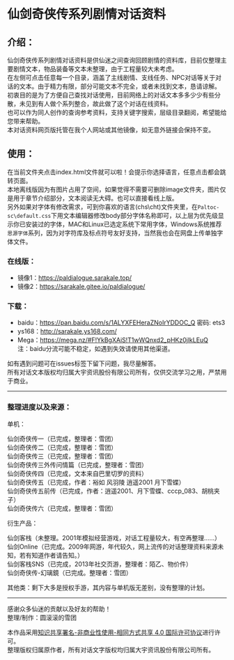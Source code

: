 # 仙剑奇侠传系列剧情对话资料

## 介绍：
 仙剑奇侠传系列剧情对话资料是供仙迷之间查询回顾剧情的资料库，目前仅整理主要剧情文本，物品装备等文本未整理，由于工程量较大未考虑。   
 在左侧可点击任意每一个目录，涵盖了主线剧情、支线任务、NPC对话等关于对话的文本。由于精力有限，部分可能文本不完全，或者未找到文本，恳请谅解。   
 初衷目的是为了方便自己查找对话使用，目前网络上的对话文本多多少少有些分散，未见到有人做个系列整合，故此做了这个对话在线资料。   
 也可以作为同人创作的查询参考资料，支持关键字搜索，层级目录翻阅，希望能给您带来帮助。   
 本对话资料网页版托管在我个人网站或其他镜像，如无意外链接会保持不变。   

## 使用：
 在当前文件夹点击index.html文件就可以啦！会提示你选择语言，任意点击都会跳转页面。   
 本地离线版因为有图片占用了空间，如果觉得不需要可删除image文件夹，图片仅是用于章节介绍部分，文本阅读无大碍。也可以直接看线上版。   
 另外如果对字体有修改需求，可到你喜欢的语言(chs\cht)文件夹里，在<code>Paltoc-sc\default.css</code>下用文本编辑器修改body部分字体名称即可，以上层为优先级显示你已安装过的字体，MAC和Linux已选定系统下常用字体，Windows系统推荐<code>思源字体</code>系列，因为对字符库及标点符号友好支持，当然我也会在网盘上传单独字体文件。

### 在线版：

  - 镜像1：https://paldialogue.sarakale.top/
  - 镜像2：https://sarakale.gitee.io/paldialogue/

### 下载：

  - baidu：https://pan.baidu.com/s/1ALYXFEHeraZNoIrYDDOC_Q 密码: ets3
  - ys168：http://sarakale.ys168.com/   
  - Mega：https://mega.nz/#F!YkBgXAiS!T1wWQnxd2_pHKz0jlkLEuQ   
  注：baidu分流可能不稳定，如遇到失效请使用其他渠道。

  如有遇到问题可在issues标签下留下问题，我尽量解答。  
  所有对话文本版权均归属大宇资讯股份有限公司所有，仅供交流学习之用，严禁用于商业。
  
-----------------------------------

### 整理进度以及来源：

单机：

  仙剑奇侠传一（已完成，整理者：雪团）   
  仙剑奇侠传二（已完成，整理者：雪团）  
  仙剑奇侠传三（已完成，整理者：雪团）  
  仙剑奇侠传三外传问情篇（已完成，整理者：雪团）  
  仙剑奇侠传四（已完成，文本来自巴里切罗的资料）  
  仙剑奇侠传五（已完成，作者：裕如 风羽陵 逍遥2001 月下雪蝶）  
  仙剑奇侠传五前传（已完成，作者：逍遥2001、月下雪蝶、cccp_083、胡桃夹子）  
  仙剑奇侠传六（已完成，整理者：雪团）   
  
衍生产品：
   
  仙剑客栈（未整理。2001年模拟经营游戏，对话工程量较大，有空再整理……）  
  仙剑Online（已完成。2009年网游，年代较久，网上流传的对话整理资料来源未知，若有知道作者请告知。）  
  仙剑客栈SNS（已完成，2013年社交页游，整理者：陌乙、物价件）  
  仙剑奇侠传-幻璃鏡（已完成。整理者：雪团）

其他类：剩下大多是授权手游，其内容与单机版无差别，没有整理的计划。

-----------------------------------

感谢众多仙迷的贡献以及好友的帮助！  
整理/制作：圆滚滚的雪团

本作品采用[知识共享署名-非商业性使用-相同方式共享 4.0 国际许可协议](https://creativecommons.org/licenses/by-nc-sa/4.0/)进行许可。  
整理版权归属原作者，所有对话文字版权均归属大宇资讯股份有限公司所有。
